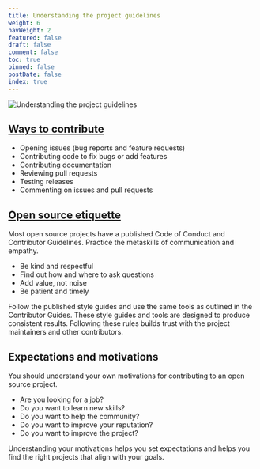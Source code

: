 ```yaml
---
title: Understanding the project guidelines
weight: 6
navWeight: 2
featured: false
draft: false
comment: false
toc: true
pinned: false
postDate: false
index: true
---
```

<!-- markdownlint-disable MD041 -->
![Understanding the project guidelines][01]

## [Ways to contribute][03]

- Opening issues (bug reports and feature requests)
- Contributing code to fix bugs or add features
- Contributing documentation
- Reviewing pull requests
- Testing releases
- Commenting on issues and pull requests

## [Open source etiquette][02]

Most open source projects have a published Code of Conduct and Contributor Guidelines. Practice the
metaskills of communication and empathy.

- Be kind and respectful
- Find out how and where to ask questions
- Add value, not noise
- Be patient and timely

Follow the published style guides and use the same tools as outlined in the Contributor Guides.
These style guides and tools are designed to produce consistent results. Following these rules
builds trust with the project maintainers and other contributors.

## Expectations and motivations

You should understand your own motivations for contributing to an open source project.

- Are you looking for a job?
- Do you want to learn new skills?
- Do you want to help the community?
- Do you want to improve your reputation?
- Do you want to improve the project?

Understanding your motivations helps you set expectations and helps you find the right projects that
align with your goals.

<!-- link references -->
[01]: images/opensource/slide06.png
[02]: https://developer.mozilla.org/docs/MDN/Community/Open_source_etiquette "Open source etiquette - The MDN Web Docs project | MDN (mozilla.org)"
[03]: https://developer.mozilla.org/docs/MDN/Community "Community guidelines - The MDN Web Docs project | MDN"